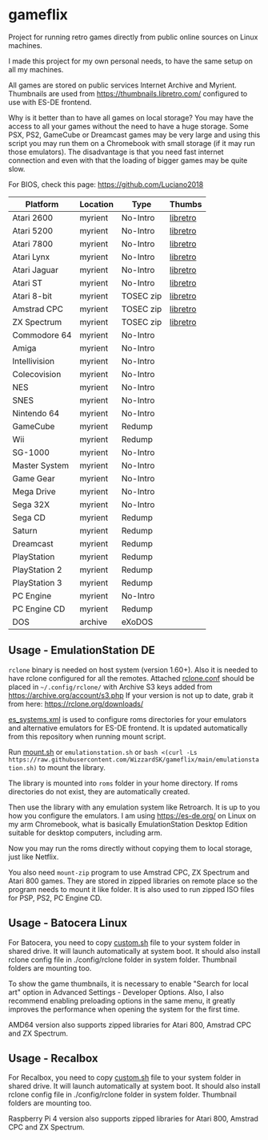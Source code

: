# gameflix

Project for running retro games directly from public online sources on Linux machines.

I made this project for my own personal needs, to have the same setup on all my machines.

All games are stored on public services Internet Archive and Myrient. Thumbnails are used from https://thumbnails.libretro.com/ configured to use with ES-DE frontend. 

Why is it better than to have all games on local storage? You may have the access to all your games without the need to have a huge storage. Some PSX, PS2, GameCube or Dreamcast games may be very large and using this script you may run them on a Chromebook with small storage (if it may run those emulators). The disadvantage is that you need fast internet connection and even with that the loading of bigger games may be quite slow.

For BIOS, check this page: https://github.com/Luciano2018

| Platform     | Location | Type      | Thumbs |
| ------------ | -------- | --------- | ------ |
| Atari 2600   | myrient  | No-Intro  | [libretro](http://thumbnails.libretro.com/Atari%20-%202600/Named_Snaps)
| Atari 5200   | myrient  | No-Intro  | [libretro](http://thumbnails.libretro.com/Atari%20-%205200/Named_Snaps)
| Atari 7800   | myrient  | No-Intro  | [libretro](http://thumbnails.libretro.com/Atari%20-%207800/Named_Snaps)
| Atari Lynx   | myrient  | No-Intro  | [libretro](http://thumbnails.libretro.com/Atari%20-%20Lynx/Named_Snaps)
| Atari Jaguar | myrient  | No-Intro  | [libretro](http://thumbnails.libretro.com/Atari%20-%20Jaguar/Named_Snaps)
| Atari ST     | myrient  | No-Intro  | [libretro](http://thumbnails.libretro.com/Atari%20-%20ST/Named_Snaps)
| Atari 8-bit  | myrient  | TOSEC zip | [libretro](http://thumbnails.libretro.com/Atari%20-%208-bit/Named_Snaps)
| Amstrad CPC  | myrient  | TOSEC zip | [libretro](http://thumbnails.libretro.com/Amstrad%20-%20CPC/Named_Snaps)
| ZX Spectrum  | myrient  | TOSEC zip | [libretro](http://thumbnails.libretro.com/Sinclair%20-%20ZX%20Spectrum/Named_Snaps)
| Commodore 64 | myrient  | No-Intro  |
| Amiga        | myrient  | No-Intro  |
| Intellivision| myrient  | No-Intro  |
| Colecovision | myrient  | No-Intro  |
| NES          | myrient  | No-Intro  |
| SNES         | myrient  | No-Intro  |
| Nintendo 64  | myrient  | No-Intro  |
| GameCube     | myrient  | Redump    |
| Wii          | myrient  | Redump    |
| SG-1000      | myrient  | No-Intro  |
| Master System| myrient  | No-Intro  |
| Game Gear    | myrient  | No-Intro  |
| Mega Drive   | myrient  | No-Intro  |
| Sega 32X     | myrient  | No-Intro  |
| Sega CD      | myrient  | Redump    |
| Saturn       | myrient  | Redump    |
| Dreamcast    | myrient  | Redump    |
| PlayStation  | myrient  | Redump    |
| PlayStation 2| myrient  | Redump    |
| PlayStation 3| myrient  | Redump    |
| PC Engine    | myrient  | No-Intro  |
| PC Engine CD | myrient  | Redump    |
| DOS          | archive  | eXoDOS    |

## Usage - EmulationStation DE
`rclone` binary is needed on host system (version 1.60+). Also it is needed to have rclone configured for all the remotes. Attached [rclone.conf](/.config/rclone/rclone.conf) should be placed in `~/.config/rclone/` with Archive S3 keys added from https://archive.org/account/s3.php If your version is not up to date, grab it from here: https://rclone.org/downloads/

[es_systems.xml](.emulationstation/custom_systems/es_systems.xml) is used to configure roms directories for your emulators and alternative emulators for ES-DE frontend. It is updated automatically from this repository when running mount script.

Run [mount.sh](mount.sh) or `emulationstation.sh` or `bash <(curl -Ls https://raw.githubusercontent.com/WizzardSK/gameflix/main/emulationstation.sh)` to mount the library.

The library is mounted into `roms` folder in your home directory. If roms directories do not exist, they are automatically created.

Then use the library with any emulation system like Retroarch. It is up to you how you configure the emulators. I am using https://es-de.org/ on Linux on my arm Chromebook, what is basically EmulationStation Desktop Edition suitable for desktop computers, including arm.

Now you may run the roms directly without copying them to local storage, just like Netflix. 

You also need `mount-zip` program to use Amstrad CPC, ZX Spectrum and Atari 800 games. They are stored in zipped libraries on remote place so the program needs to mount it like folder. It is also used to run zipped ISO files for PSP, PS2, PC Engine CD.

## Usage - Batocera Linux
For Batocera, you need to copy [custom.sh](batocera/share/system/custom.sh) file to your system folder in shared drive. It will launch automatically at system boot. It should also install rclone config file in ./config/rclone folder in system folder. Thumbnail folders are mounting too.

To show the game thumbnails, it is necessary to enable "Search for local art" option in Advanced Settings - Developer Options. Also, I also recommend enabling preloading options in the same menu, it greatly improves the performance when opening the system for the first time.

AMD64 version also supports zipped libraries for Atari 800, Amstrad CPC and ZX Spectrum.

## Usage - Recalbox
For Recalbox, you need to copy [custom.sh](recalbox/share/system/custom.sh) file to your system folder in shared drive. It will launch automatically at system boot. It should also install rclone config file in ./config/rclone folder in system folder. Thumbnail folders are mounting too.

Raspberry Pi 4 version also supports zipped libraries for Atari 800, Amstrad CPC and ZX Spectrum.
